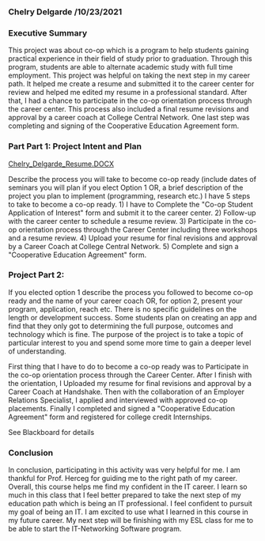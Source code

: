 ### Chelry Delgarde /10/23/2021

### Executive Summary
This project was about co-op which is a program to help students gaining practical experience in their field of study prior to graduation. Through this program, students are able to alternate academic study with full time employment. This project was helpful on taking the next step in my career path. It helped me create a resume and submitted it
to the career center for review and helped me edited my resume in a professional standard. After that, I had a chance to participate in the co-op orientation process through 
the career center. This process also included a final resume revisions and approval by a career coach at College Central Network. One last step was completing and signing of the Cooperative Education Agreement form.

### Part Part 1: Project Intent and Plan

[Chelry_Delgarde_Resume.DOCX](https://github.com/Schellry/IT1025-1/files/7376951/Chelry_Delgarde_Resume.DOCX)

Describe the process you will take to become co-op ready (include dates of seminars you will plan if you elect Option 1 OR, a brief description of the project you plan to implement (programming, research etc.)
I have 5 steps to take to become a co-op ready.   1) I have to Complete the "Co-op Student Application of Interest" form and submit it to the career center. 
                                                  2) Follow-up with the career center to schedule a resume review.
                                                  3)  Participate in the co-op orientation process through the Career Center including three workshops and a resume review.
                                                  4)  Upload your resume for final revisions and approval by a Career Coach at College Central Network. 
                                                  5)  Complete and sign a "Cooperative Education Agreement" form.  

### Project Part 2:

If you elected option 1 describe the process you followed to become co-op ready and the name of your career coach OR, for option 2, present your program, application, reach etc.  There is no specific guidelines on the length or development success.  Some students plan on creating an app and find that they only got to determining the full purpose, outcomes and technology which is fine.  The purpose of the project is to take a topic of particular interest to you and spend some more time to gain a deeper level of understanding.

First thing that I have to do to become a co-op ready was to Participate in the co-op orientation process through the Career Center.
After I finish with the orientation, I Uploaded my resume for final revisions and approval by a Career Coach at Handshake.
Then with the collaboration of an Employer Relations Specialist, I applied and interviewed with approved co-op placements.
Finally I completed and signed a "Cooperative Education Agreement" form and registered for college credit Internships.

See Blackboard for details


### Conclusion
In conclusion, participating in this activity was very helpful for me. I am thankful for Prof. Herceg for guiding me to the right path of my career. Overall, this course helps me find my confident in the IT career. I learn so much in this class that I feel better prepared to take the next step of my education path which is being an IT professional. I feel confident to pursuit my goal of being an IT. I am excited to use what I learned in this course in my future career.  My next step will be finishing with my ESL class for me to be able to start the IT-Networking Software program.
